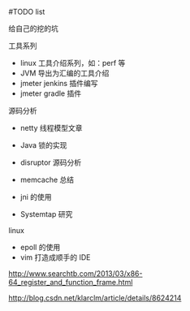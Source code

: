 #TODO list

给自己的挖的坑

工具系列
* linux 工具介绍系列，如：perf 等
* JVM 导出为汇编的工具介绍
* jmeter jenkins 插件编写
* jmeter gradle 插件

源码分析
* netty 线程模型文章
* Java 锁的实现
* disruptor 源码分析

* memcache 总结
* jni 的使用
* Systemtap 研究

linux
* epoll 的使用
* vim 打造成顺手的 IDE


http://www.searchtb.com/2013/03/x86-64_register_and_function_frame.html

http://blog.csdn.net/klarclm/article/details/8624214
